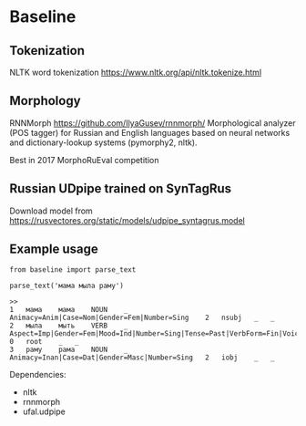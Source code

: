 # Baseline

## Tokenization 

NLTK word tokenization https://www.nltk.org/api/nltk.tokenize.html

## Morphology

RNNMorph https://github.com/IlyaGusev/rnnmorph/
Morphological analyzer (POS tagger) for Russian and English languages based on neural networks and dictionary-lookup systems (pymorphy2, nltk).

Best in 2017 MorphoRuEval competition

## Russian UDpipe trained on SynTagRus

Download model from https://rusvectores.org/static/models/udpipe_syntagrus.model

## Example usage

```
from baseline import parse_text

parse_text('мама мыла раму')

>>
1	мама	мама	NOUN	_	Animacy=Anim|Case=Nom|Gender=Fem|Number=Sing	2	nsubj	_	_
2	мыла	мыть	VERB	_	Aspect=Imp|Gender=Fem|Mood=Ind|Number=Sing|Tense=Past|VerbForm=Fin|Voice=Act	0	root	_	_
3	раму	рама	NOUN	_	Animacy=Inan|Case=Dat|Gender=Masc|Number=Sing	2	iobj	_	_

```


Dependencies:
  - nltk
  - rnnmorph
  - ufal.udpipe
